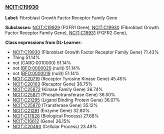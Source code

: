 
### [NCIT:C19930](http://purl.obolibrary.org/obo/NCIT_C19930)
**Label:** Fibroblast Growth Factor Receptor Family Gene

**Subclasses:** [NCIT:C19929](http://purl.obolibrary.org/obo/NCIT_C19929) (FGFR1 Gene), [NCIT:C19930](http://purl.obolibrary.org/obo/NCIT_C19930) (Fibroblast Growth Factor Receptor Family Gene), [NCIT:C19931](http://purl.obolibrary.org/obo/NCIT_C19931) (FGFR2 Gene), 

**Class expressions from DL-Learner:**

- [NCIT:C19930](http://purl.obolibrary.org/obo/NCIT_C19930) (Fibroblast Growth Factor Receptor Family Gene) 71.43%
- Thing 51.14%
- not (CARO:0010000) 51.14%
- not ([BFO:0000020](http://purl.obolibrary.org/obo/BFO_0000020) (null)) 51.14%
- not ([BFO:0000019](http://purl.obolibrary.org/obo/BFO_0000019) (null)) 51.14%
- [NCIT:C20719](http://purl.obolibrary.org/obo/NCIT_C20719) (Receptor Tyrosine Kinase Gene) 45.45%
- [NCIT:C20103](http://purl.obolibrary.org/obo/NCIT_C20103) (Receptor Gene) 38.75%
- [NCIT:C25872](http://purl.obolibrary.org/obo/NCIT_C25872) (Kinase Family Gene) 36.74%
- [NCIT:C25871](http://purl.obolibrary.org/obo/NCIT_C25871) (Phosphotransferase Gene) 36.50%
- [NCIT:C21295](http://purl.obolibrary.org/obo/NCIT_C21295) (Ligand Binding Protein Gene) 36.07%
- [NCIT:C25870](http://purl.obolibrary.org/obo/NCIT_C25870) (Transferase Gene) 35.12%
- [NCIT:C21281](http://purl.obolibrary.org/obo/NCIT_C21281) (Enzyme Gene) 32.80%
- [NCIT:C17828](http://purl.obolibrary.org/obo/NCIT_C17828) (Biological Process) 27.68%
- [NCIT:C16612](http://purl.obolibrary.org/obo/NCIT_C16612) (Gene) 26.15%
- [NCIT:C20480](http://purl.obolibrary.org/obo/NCIT_C20480) (Cellular Process) 23.49%



